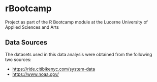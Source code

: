 # rBootcamp

Project as part of the R Bootcamp module at the Lucerne University of Applied Sciences and Arts


## Data Sources

The datasets used in this data analysis were obtained from the following two sources:
* <https://ride.citibikenyc.com/system-data>
* <https://www.noaa.gov/>